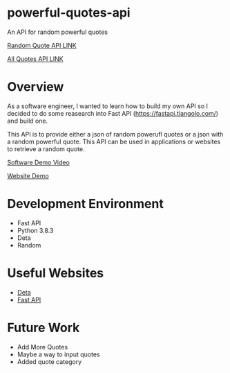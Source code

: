 # powerful-quotes-api
An API for random powerful quotes

[Random Quote API LINK](https://50wzgh.deta.dev/randomquote)

[All Quotes API LINK](https://50wzgh.deta.dev/quotes)

# Overview
As a software engineer, I wanted to learn how to build my own API so I decided to do some reasearch into Fast API (https://fastapi.tiangolo.com/) and build one.

This API is to provide either a json of random powerufl quotes or a json with a random powerful quote. This API can be used in applications or websites to retrieve a random quote.

[Software Demo Video](http://youtube.link.goes.here)

[Website Demo](https://t-houssian-school.github.io/thoussian.github.io/lesson9/quotes.html)

# Development Environment
- Fast API
- Python 3.8.3
- Deta
- Random

# Useful Websites
* [Deta](https://docs.deta.sh/docs/micros/getting_started/)
* [Fast API](https://fastapi.tiangolo.com/)

# Future Work
* Add More Quotes
* Maybe a way to input quotes
* Added quote category
